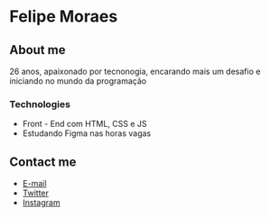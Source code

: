 <h1>Felipe Moraes</h1>
<h2>About me</h2>
<p>26 anos, apaixonado por tecnonogia, encarando mais um desafio e iniciando no mundo da programação</p>
<h3>Technologies</h3>
 
<ul>
<li>Front - End com HTML, CSS e JS</li>
<li>Estudando Figma nas horas vagas</li>
</ul>
<h2>Contact me</h2>
<ul>
<li><a href ="mailto:Feelipe_Moraes@hotmail.com">E-mail</a></li>
<li><a href ="https://twitter.com/Feelipe_Moraes">Twitter</a></li>
<li><a href ="https://www.instagram.com/feellipe_moraes">Instagram</a></li>

</ul>
